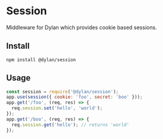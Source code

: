 # Session

Middleware for Dylan which provides cookie based sessions.

## Install

`npm install @dylan/session`

## Usage

``` js
const session = require('@dylan/session');
app.use(session({ cookie: 'foo', secret: 'boo' }));
app.get('/foo', (req, res) => {
  req.session.set('hello', 'world');
});
app.get('/boo', (req, res) => {
  req.session.get('hello'); // returns 'world'
});
```


